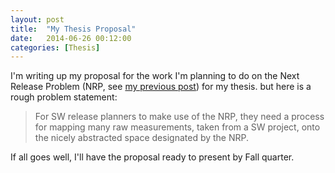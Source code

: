 ```yaml
---
layout: post
title:  "My Thesis Proposal"
date:   2014-06-26 00:12:00
categories: [Thesis] 
---
```


I'm writing up my proposal for the work I'm planning to do on the Next Release Problem (NRP, see <a href="{{'/blog/2014/06/25/next-release-problem' | prepend:site.baseurl}}">my previous post</a>) for my thesis. but here is a rough problem statement:
> For SW release planners to make use of the NRP, they need a process for mapping many raw measurements, taken from a SW project, onto the nicely abstracted space designated by the NRP.
<!-- more -->
If all goes well, I'll have the proposal ready to present by Fall quarter.
